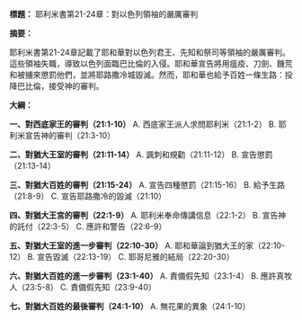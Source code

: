 **標題：** 耶利米書第21-24章：對以色列領袖的嚴厲審判

**摘要：**

耶利米書第21-24章記載了耶和華對以色列君王、先知和祭司等領袖的嚴厲審判。這些領袖失職，導致以色列面臨巴比倫的入侵。耶和華宣告將用瘟疫、刀劍、饑荒和被擄來懲罰他們，並將耶路撒冷城毀滅。然而，耶和華也給予百姓一條生路：投降巴比倫，接受神的審判。

**大綱：**

**一、對西底家王的審判（21:1-10）**
    A. 西底家王派人求問耶利米（21:1-2）
    B. 耶利米宣告神的審判（21:3-10）

**二、對猶大王室的審判（21:11-14）**
    A. 諷刺和規勸（21:11-12）
    B. 宣告懲罰（21:13-14）

**三、對猶大百姓的審判（21:15-24）**
    A. 宣告四種懲罰（21:15-16）
    B. 給予生路（21:8-9）
    C. 宣告耶路撒冷的毀滅（21:10）

**四、對猶大王宮的審判（22:1-9）**
    A. 耶利米奉命傳講信息（22:1-2）
    B. 宣告神的託付（22:3-5）
    C. 應許和警告（22:6-9）

**五、對猶大王室的進一步審判（22:10-30）**
    A. 耶和華論到猶大王的家（22:10-12）
    B. 宣告毀滅（22:13-19）
    C. 耶哥尼雅的結局（22:20-30）

**六、對猶大百姓的進一步審判（23:1-40）**
    A. 責備假先知（23:1-4）
    B. 應許真牧人（23:5-8）
    C. 責備假先知（23:9-40）

**七、對猶大百姓的最後審判（24:1-10）**
    A. 無花果的異象（24:1-10）